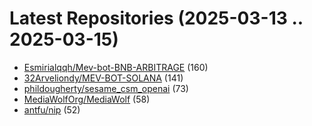 # Latest Repositories (2025-03-13 .. 2025-03-15)

- [Esmirialqqh/Mev-bot-BNB-ARBITRAGE](https://github.com/Esmirialqqh/Mev-bot-BNB-ARBITRAGE) (160)
- [32Arveliondy/MEV-BOT-SOLANA](https://github.com/32Arveliondy/MEV-BOT-SOLANA) (141)
- [phildougherty/sesame_csm_openai](https://github.com/phildougherty/sesame_csm_openai) (73)
- [MediaWolfOrg/MediaWolf](https://github.com/MediaWolfOrg/MediaWolf) (58)
- [antfu/nip](https://github.com/antfu/nip) (52)
